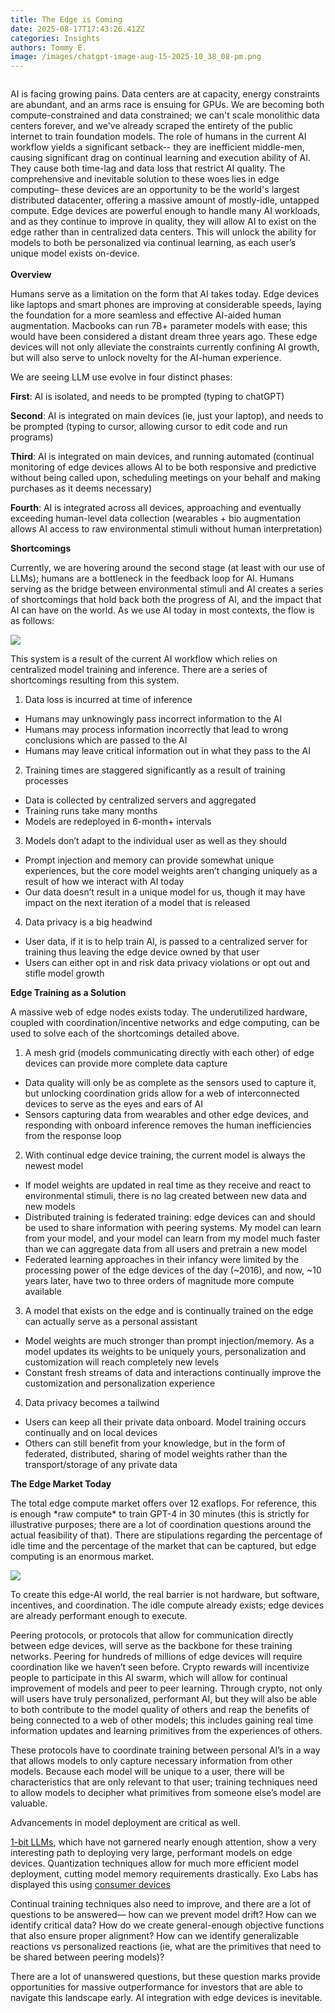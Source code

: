 ```yaml
---
title: The Edge is Coming
date: 2025-08-17T17:43:26.412Z
categories: Insights
authors: Tommy E.
image: /images/chatgpt-image-aug-15-2025-10_38_08-pm.png
---
```

![]()

AI is facing growing pains. Data centers are at capacity, energy constraints are abundant, and an arms race is ensuing for GPUs. We are becoming both compute-constrained and data constrained; we can't scale monolithic data centers forever, and we've already scraped the entirety of the public internet to train foundation models. The role of humans in the current AI workflow yields a significant setback-- they are inefficient middle-men, causing significant drag on continual learning and execution ability of AI. They cause both time-lag and data loss that restrict AI quality. The comprehensive and inevitable solution to these woes lies in edge computing– these devices are an opportunity to be the world's largest distributed datacenter, offering a massive amount of mostly-idle, untapped compute. Edge devices are powerful enough to handle many AI workloads, and as they continue to improve in quality, they will allow AI to exist on the edge rather than in centralized data centers. This will unlock the ability for models to both be personalized via continual learning, as each user’s unique model exists on-device.\
\
**Overview**

Humans serve as a limitation on the form that AI takes today. Edge devices like laptops and smart phones are improving at considerable speeds, laying the foundation for a more seamless and effective AI-aided human augmentation. Macbooks can run 7B+ parameter models with ease; this would have been considered a distant dream three years ago. These edge devices will not only alleviate the constraints currently confining AI growth, but will also serve to unlock novelty for the AI-human experience.

We are seeing LLM use evolve in four distinct phases:

**First**: AI is isolated, and needs to be prompted (typing to chatGPT)

**Second**: AI is integrated on main devices (ie, just your laptop), and needs to be prompted (typing to cursor, allowing cursor to edit code and run programs)

**Third**: AI is integrated on main devices, and running automated (continual monitoring of edge devices allows AI to be both responsive and predictive without being called upon, scheduling meetings on your behalf and making purchases as it deems necessary)

**Fourth**: AI is integrated across all devices, approaching and eventually exceeding human-level data collection (wearables + bio augmentation allows AI access to raw environmental stimuli without human interpretation)

**Shortcomings**

Currently, we are hovering around the second stage (at least with our use of LLMs); humans are a bottleneck in the feedback loop for AI. Humans serving as the bridge between environmental stimuli and AI creates a series of shortcomings that hold back both the progress of AI, and the impact that AI can have on the world. As we use AI today in most contexts, the flow is as follows:

![](/images/edge.jpeg)

This system is a result of the current AI workflow which relies on centralized model training and inference. There are a series of shortcomings resulting from this system.

1. Data loss is incurred at time of inference

* Humans may unknowingly pass incorrect information to the AI
* Humans may process information incorrectly that lead to wrong conclusions which are passed to the AI
* Humans may leave critical information out in what they pass to the AI

2. Training times are staggered significantly as a result of training processes

* Data is collected by centralized servers and aggregated
* Training runs take many months
* Models are redeployed in 6-month+ intervals

3. Models don’t adapt to the individual user as well as they should

* Prompt injection and memory can provide somewhat unique experiences, but the core model weights aren’t changing uniquely as a result of how we interact with AI today
* Our data doesn’t result in a unique model for us, though it may have impact on the next iteration of a model that is released

4. Data privacy is a big headwind

* User data, if it is to help train AI, is passed to a centralized server for training thus leaving the edge device owned by that user
* Users can either opt in and risk data privacy violations or opt out and stifle model growth

**Edge Training as a Solution**

A massive web of edge nodes exists today. The underutilized hardware, coupled with coordination/incentive networks and edge computing, can be used to solve each of the shortcomings detailed above.

1. A mesh grid (models communicating directly with each other) of edge devices can provide more complete data capture

* Data quality will only be as complete as the sensors used to capture it, but unlocking coordination grids allow for a web of interconnected devices to serve as the eyes and ears of AI
* Sensors capturing data from wearables and other edge devices, and responding with onboard inference removes the human inefficiencies from the response loop

2. With continual edge device training, the current model is always the newest model

* If model weights are updated in real time as they receive and react to environmental stimuli, there is no lag created between new data and new models
* Distributed training is federated training: edge devices can and should be used to share information with peering systems. My model can learn from your model, and your model can learn from my model much faster than we can aggregate data from all users and pretrain a new model
* Federated learning approaches in their infancy were limited by the processing power of the edge devices of the day (\~2016), and now, \~10 years later, have two to three orders of magnitude more compute available

3. A model that exists on the edge and is continually trained on the edge can actually serve as a personal assistant

* Model weights are much stronger than prompt injection/memory. As a model updates its weights to be uniquely yours, personalization and customization will reach completely new levels
* Constant fresh streams of data and interactions continually improve the customization and personalization experience

4. Data privacy becomes a tailwind

* Users can keep all their private data onboard. Model training occurs continually and on local devices
* Others can still benefit from your knowledge, but in the form of federated, distributed, sharing of model weights rather than the transport/storage of any private data

**The Edge Market Today**

The total edge compute market offers over 12 exaflops. For reference, this is enough \*raw compute\* to train GPT-4 in 30 minutes (this is strictly for illustrative purposes; there are a lot of coordination questions around the actual feasibility of that). There are stipulations regarding the percentage of idle time and the percentage of the market that can be captured, but edge computing is an enormous market.

![](/images/marketsizing.png)

To create this edge-AI world, the real barrier is not hardware, but software, incentives, and coordination. The idle compute already exists; edge devices are already performant enough to execute.

Peering protocols, or protocols that allow for communication directly between edge devices, will serve as the backbone for these training networks. Peering for hundreds of millions of edge devices will require coordination like we haven’t seen before. Crypto rewards will incentivize people to participate in this AI swarm, which will allow for continual improvement of models and peer to peer learning. Through crypto, not only will users have truly personalized, performant AI, but they will also be able to both contribute to the model quality of others and reap the benefits of being connected to a web of other models; this includes gaining real time information updates and learning primitives from the experiences of others.

These protocols have to coordinate training between personal AI’s in a way that allows models to only capture necessary information from other models. Because each model will be unique to a user, there will be characteristics that are only relevant to that user; training techniques need to allow models to decipher what primitives from someone else’s model are valuable.

Advancements in model deployment are critical as well.

[1-bit LLMs](https://arxiv.org/abs/2402.17764), which have not garnered nearly enough attention, show a very interesting path to deploying very large, performant models on edge devices. Quantization techniques allow for much more efficient model deployment, cutting model memory requirements drastically. Exo Labs has displayed this using [consumer devices](https://x.com/alexocheema/status/1815969489990869369)

Continual training techniques also need to improve, and there are a lot of questions to be answered— how can we prevent model drift? How can we identify critical data? How do we create general-enough objective functions that also ensure proper alignment? How can we identify generalizable reactions vs personalized reactions (ie, what are the primitives that need to be shared between peering models)?

T﻿here are a lot of unanswered questions, but these question marks provide opportunities for massive outperformance for investors that are able to navigate this landscape early. AI integration with edge devices is inevitable.